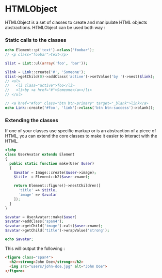 HTMLObject
===========

HTMLObject is a set of classes to create and manipulate HTML objects abstractions. HTMLObject can be used both way :

### Static calls to the classes

```php
echo Element::p('text')->class('foobar');
// <p class="foobar">text</p>
```

```php
$list = List::ul(array('foo', 'bar'));

$link = Link::create('#', 'Someone');
$list->getChild(0)->addClass('active')->setValue('by ')->nest($link);
// <ul>
//   <li class="active">foo</li>
//   <li>by <a href="#">Someone</a></li>
// </ul>
```

```php
// <a href="#foo" class="btn btn-primary" target="_blank">link</a>
echo Link::create('#foo', 'link')->class('btn btn-success')->blank();
```

### Extending the classes

If one of your classes use specific markup or is an abstraction of a piece of HTML, you can extend the core classes to make it easier to interact with the HTML.

```php
<?php
class UserAvatar extends Element
{
  public static function make(User $user)
  {
    $avatar = Image::create($user->image);
    $title  = Element::h2($user->name);

    return Element::figure()->nestChildren([
      'title' => $title,
      'image' => $avatar
    ]);
  }
}

$avatar = UserAvatar::make($user)
$avatar->addClass('span4');
$avatar->getChild('image')->alt($user->name);
$avatar->getChild('title')->wrapValue('strong');

echo $avatar;
```

This will output the following :

```html
<figure class="span4">
  <h2><strong>John Doe</strong></h2>
  <img src="users/john-doe.jpg" alt="John Doe">
</figure>
```
